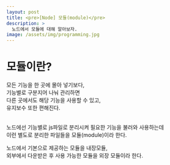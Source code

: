 ```yaml
---
layout: post
title: <pre>[Node] 모듈(module)</pre>
description: >
  노드에서 모듈에 대해 알아보자.
image: /assets/img/programming.jpg
---
```

<h1>모듈이란?</h1>

 모든 기능을 한 곳에 몰아 넣기보다, <br>
기능별로 구분지어 나눠 관리하면 <br>
다른 곳에서도 해당 기능을 사용할 수 있고,<br>
유지보수 또한 편해진다.<br><br>

 노드에선 기능별로 js파일로 분리시켜 필요한 기능을 불러와 사용하는데<br>
이런 별도로 분리한 파일들을 모듈(module)이라 한다.<br>

 노드에서 기본으로 제공하는 모듈을 내장모듈, <br>
 외부에서 다운받은 후 사용 가능한 모듈을 외장 모듈이라 한다.


